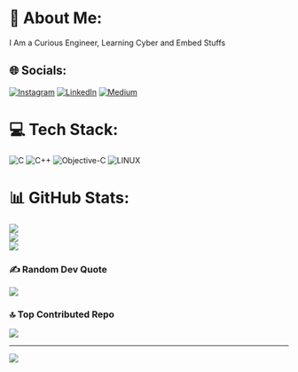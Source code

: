 # 💫 About Me:
I Am a Curious Engineer, Learning Cyber and Embed Stuffs


## 🌐 Socials:
[![Instagram](https://img.shields.io/badge/Instagram-%23E4405F.svg?logo=Instagram&logoColor=white)](https://instagram.com/mslmnctn) [![LinkedIn](https://img.shields.io/badge/LinkedIn-%230077B5.svg?logo=linkedin&logoColor=white)](https://linkedin.com/in/muhammed-selman-çetin-504452228) [![Medium](https://img.shields.io/badge/Medium-12100E?logo=medium&logoColor=white)](https://medium.com/@@mslmnctn67_72795) 

# 💻 Tech Stack:
![C](https://img.shields.io/badge/c-%2300599C.svg?style=for-the-badge&logo=c&logoColor=white) ![C++](https://img.shields.io/badge/c++-%2300599C.svg?style=for-the-badge&logo=c%2B%2B&logoColor=white) ![Objective-C](https://img.shields.io/badge/OBJECTIVE--C-%233A95E3.svg?style=for-the-badge&logo=apple&logoColor=white) ![LINUX](https://img.shields.io/badge/Linux-FCC624?style=for-the-badge&logo=linux&logoColor=black)
# 📊 GitHub Stats:
![](https://github-readme-stats.vercel.app/api?username=K4lender&theme=vue-dark&hide_border=false&include_all_commits=true&count_private=false)<br/>
![](https://github-readme-streak-stats.herokuapp.com/?user=K4lender&theme=vue-dark&hide_border=false)<br/>
![](https://github-readme-stats.vercel.app/api/top-langs/?username=K4lender&theme=vue-dark&hide_border=false&include_all_commits=true&count_private=false&layout=compact)

### ✍️ Random Dev Quote
![](https://quotes-github-readme.vercel.app/api?type=vetical&theme=dark)

### 🔝 Top Contributed Repo
![](https://github-contributor-stats.vercel.app/api?username=K4lender&limit=5&theme=gitdimmed&combine_all_yearly_contributions=true)

---
[![](https://visitcount.itsvg.in/api?id=K4lender&icon=0&color=0)](https://visitcount.itsvg.in)

<!-- Proudly created with GPRM ( https://gprm.itsvg.in ) -->
